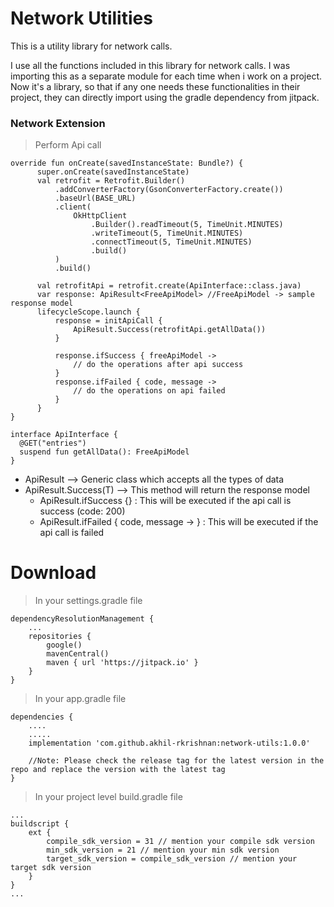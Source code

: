 # Network Utilities

This is a utility library for network calls.

I use all the functions included in this library for network calls. I was importing this as a separate module for each time when i work on a project. Now it's a library, so that if any one needs these functionalities in their project, they can directly import using the gradle dependency from jitpack.

### Network Extension
> Perform Api call
  ```
  override fun onCreate(savedInstanceState: Bundle?) {
        super.onCreate(savedInstanceState)
        val retrofit = Retrofit.Builder()
            .addConverterFactory(GsonConverterFactory.create())
            .baseUrl(BASE_URL)
            .client(
                OkHttpClient
                    .Builder().readTimeout(5, TimeUnit.MINUTES)
                    .writeTimeout(5, TimeUnit.MINUTES)
                    .connectTimeout(5, TimeUnit.MINUTES)
                    .build()
            )
            .build()

        val retrofitApi = retrofit.create(ApiInterface::class.java)
        var response: ApiResult<FreeApiModel> //FreeApiModel -> sample response model
        lifecycleScope.launch {
            response = initApiCall {
                ApiResult.Success(retrofitApi.getAllData())
            }

            response.ifSuccess { freeApiModel ->
                // do the operations after api success 
            }
            response.ifFailed { code, message ->
                // do the operations on api failed 
            }
        }
  }

interface ApiInterface {
    @GET("entries")
    suspend fun getAllData(): FreeApiModel
}
  ``` 
- ApiResult<T> --> Generic class which accepts all the types of data
- ApiResult.Success(T) --> This method will return the response model
  - ApiResult<T>.ifSuccess {} : This will be executed if the api call is success (code: 200)
  - ApiResult<T>.ifFailed { code, message -> } : This will be executed if the api call is failed


# Download
> In your settings.gradle file
```
dependencyResolutionManagement {
    ...
    repositories {
        google()
        mavenCentral()
        maven { url 'https://jitpack.io' }    
    }
}
```

> In your app.gradle file
```
dependencies {
    ....
    .....  
    implementation 'com.github.akhil-rkrishnan:network-utils:1.0.0'
    
    //Note: Please check the release tag for the latest version in the repo and replace the version with the latest tag
}
```

> In your project level build.gradle file
```
...
buildscript {
    ext {
        compile_sdk_version = 31 // mention your compile sdk version
        min_sdk_version = 21 // mention your min sdk version
        target_sdk_version = compile_sdk_version // mention your target sdk version
    }
}
...
```
